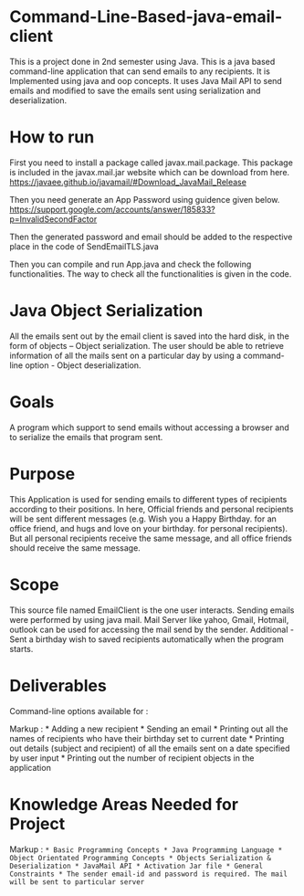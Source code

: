 # Command-Line-Based-java-email-client
 This is a project done in 2nd semester using Java. This is a java based command-line application that can send emails to any recipients. It is Implemented using java and oop concepts. It uses Java Mail API to send emails and modified to save the emails sent using serialization and deserialization.

# How to run
First you need to install a package called javax.mail.package. This package is included in the javax.mail.jar website which can be download from here. https://javaee.github.io/javamail/#Download_JavaMail_Release

Then you need generate an App Password using guidence given below. https://support.google.com/accounts/answer/185833?p=InvalidSecondFactor

Then the generated password and email should be added to the respective place in the code of SendEmailTLS.java

Then you can compile and run App.java and check the following functionalities. The way to check all the functionalities is given in the code.

# Java Object Serialization
All the emails sent out by the email client is saved into the hard disk, in the form of objects – Object serialization. The user should be able to retrieve information of all the mails sent on a particular day by using a command-line option - Object deserialization.

# Goals
A program which support to send emails without accessing a browser and to serialize the emails that program sent.

# Purpose
This Application is used for sending emails to different types of recipients according to their positions.
In here,
 Official friends and personal recipients will be sent different messages (e.g. Wish you a Happy Birthday. <your name> for an office friend, and hugs and love on your birthday. <your name> for personal recipients). But all personal recipients receive the same message, and all office friends should receive the same message.
 
# Scope
This source file named EmailClient is the one user interacts.
Sending emails were performed by using java mail.
Mail Server like yahoo, Gmail, Hotmail, outlook can be used for accessing the mail send by the sender.
Additional - Sent a birthday wish to saved recipients automatically when the program starts.

# Deliverables
Command-line options available for :

 Markup : * Adding a new recipient
          * Sending an email
          * Printing out all the names of recipients who have their birthday set to current date
          * Printing out details (subject and recipient) of all the emails sent on a date specified by user input
          * Printing out the number of recipient objects in the application

# Knowledge Areas Needed for Project

 Markup : ```
          * Basic Programming Concepts
          * Java Programming Language
          * Object Orientated Programming Concepts
          * Objects Serialization & Deserialization
          * JavaMail API
          * Activation Jar file
          * General Constraints
          * The sender email-id and password is required. The mail will be sent to particular server
          ```







